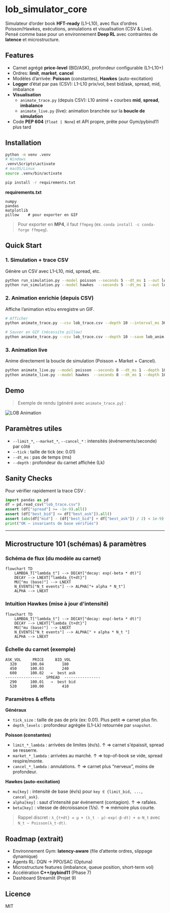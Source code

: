 # lob_simulator_core

Simulateur d’order book **HFT-ready** (L1–L10), avec flux d’ordres Poisson/Hawkes, exécutions, annulations et visualisation (CSV & Live). Pensé comme base pour un environnement **Deep RL** avec contraintes de **latence** et microstructure.

## Features
- Carnet agrégé **price-level** (BID/ASK), profondeur configurable (L1–L10+)
- Ordres: **limit**, **market**, **cancel**
- Modèles d’arrivée: **Poisson** (constantes), **Hawkes** (auto-excitation)
- **Logger** d’état par pas (CSV): L1–L10 prix/vol, best bid/ask, spread, mid, imbalance
- **Visualisation**
  - `animate_trace.py` (depuis CSV): L10 animé + courbes **mid**, **spread**, **imbalance**
  - `animate_live.py` (live): animation branchée sur la **boucle de simulation**
- Code **PEP 604** (`float | None`) et API propre, prête pour Gym/pybind11 plus tard

## Installation

```bash
python -m venv .venv
# Windows
.venv\Scripts\activate
# macOS/Linux
source .venv/bin/activate

pip install -r requirements.txt
```

**requirements.txt**
```
numpy
pandas
matplotlib
pillow    # pour exporter en GIF
```

> Pour exporter en **MP4**, il faut `ffmpeg` (ex. `conda install -c conda-forge ffmpeg`).

## Quick Start

### 1. Simulation + trace CSV
Génère un CSV avec L1–L10, mid, spread, etc.
```bash
python run_simulation.py --model poisson --seconds 5 --dt_ms 1 --out lob_trace.csv
python run_simulation.py --model hawkes  --seconds 5 --dt_ms 1 --out lob_trace_hawkes.csv
```

### 2. Animation enrichie (depuis CSV)
Affiche l’animation et/ou enregistre un GIF.
```bash
# Afficher
python animate_trace.py --csv lob_trace.csv --depth 10 --interval_ms 30

# Sauver en GIF (nécessite pillow)
python animate_trace.py --csv lob_trace.csv --depth 10 --save lob_anim.gif
```

### 3. Animation **live**
Anime directement la boucle de simulation (Poisson + Market + Cancel).
```bash
python animate_live.py --model poisson --seconds 8 --dt_ms 1 --depth 10
python animate_live.py --model hawkes  --seconds 8 --dt_ms 1 --depth 10
```

## Demo

> Exemple de rendu (généré avec `animate_trace.py`) :

![LOB Animation](lob_anim.gif)

## Paramètres utiles
- `--limit_*`, `--market_*`, `--cancel_*` : intensités (événements/seconde) par côté
- `--tick` : taille de tick (ex: 0.01)
- `--dt_ms` : pas de temps (ms)
- `--depth` : profondeur du carnet affichée (Lk)

## Sanity Checks
Pour vérifier rapidement la trace CSV :
```python
import pandas as pd
df = pd.read_csv("lob_trace.csv")
assert (df["spread"] >= -1e-9).all()
assert (df["best_bid"] <= df["best_ask"]).all()
assert (abs(df["mid"] - (df["best_bid"] + df["best_ask"]) / 2) < 1e-9).all()
print("OK — invariants de base vérifiés")
```

---

## Microstructure 101 (schémas) & paramètres

### Schéma de flux (du modèle au carnet)
```mermaid
flowchart TD
    LAMBDA_T["lambda_t"] --> DECAY["decay: exp(-beta * dt)"]
    DECAY --> LNEXT["lambda_{t+dt}"]
    MU["mu (base)"] --> LNEXT
    N_EVENTS["N_t events"] --> ALPHA["+ alpha * N_t"]
    ALPHA --> LNEXT
```

### Intuition Hawkes (mise à jour d'intensité)
```mermaid
flowchart TD
    LAMBDA_T["lambda_t"] --> DECAY["decay: exp(-beta * dt)"]
    DECAY --> LNEXT["lambda_{t+dt}"]
    MU["mu (base)"] --> LNEXT
    N_EVENTS["N_t events"] --> ALPHA[" + alpha * N_t "]
    ALPHA --> LNEXT
```

### Échelle du carnet (exemple)
```
ASK_VOL     PRICE     BID_VOL
  320      100.04        180
  450      100.03        240
  600      100.02   ←  best ask
----------------  SPREAD  ----------------
  290      100.01   →  best bid
  520      100.00        410
```

### Paramètres & effets

**Généraux**
- `tick_size` : taille de pas de prix (ex: 0.01). Plus petit ⇒ carnet plus fin.
- `depth_levels` : profondeur agrégée (L1–Lk) retournée par `snapshot`.

**Poisson (constantes)**
- `limit_*_lambda` : arrivées de limites (év/s). ↑ ⇒ carnet s'épaissit, spread se resserre.
- `market_*_lambda` : arrivées au marché. ↑ ⇒ top-of-book se vide, spread respire/monte.
- `cancel_*_lambda` : annulations. ↑ ⇒ carnet plus “nerveux”, moins de profondeur.

**Hawkes (auto-excitation)**
- `mu[key]` : intensité de base (év/s) pour `key ∈ {limit_bid, ..., cancel_ask}`.
- `alpha[key]` : saut d’intensité par événement (contagion). ↑ ⇒ rafales.
- `beta[key]` : vitesse de décroissance (1/s). ↑ ⇒ mémoire plus courte.

> Rappel discret : `λ_{t+dt} = μ + (λ_t - μ)·exp(-β·dt) + α·N_t` avec `N_t ~ Poisson(λ_t·dt)`.

## Roadmap (extrait)
- Environnement Gym: **latency-aware** (file d’attente ordres, slippage dynamique)
- Agents RL: DQN → PPO/SAC (Optuna)
- Microstructure features (imbalance, queue position, short-term vol)
- Accélération **C++/pybind11** (Phase 7)
- Dashboard Streamlit (Projet 9)

## Licence
MIT
